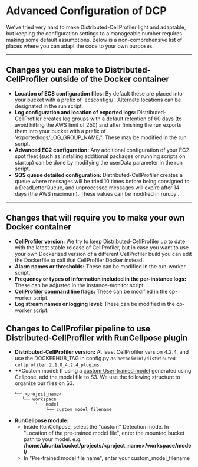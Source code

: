 # Advanced Configuration of DCP

We've tried very hard to make Distributed-CellProfiler light and adaptable, but keeping the configuration settings to a manageable number requires making some default assumptions.
Below is a non-comprehensive list of places where you can adapt the code to your own purposes.

***
## Changes you can make to Distributed-CellProfiler outside of the Docker container

* **Location of ECS configuration files:** By default these are placed into your bucket with a prefix of 'ecsconfigs/'.
Alternate locations can be designated in the run script.
* **Log configuration and location of exported logs:** Distributed-CellProfiler creates log groups with a default retention of 60 days (to avoid hitting the AWS limit of 250) and after finishing the run exports them into your bucket with a prefix of 'exportedlogs/LOG_GROUP_NAME/'.
These may be modified in the run script.
* **Advanced EC2 configuration:** Any additional configuration of your EC2 spot fleet (such as installing additional packages or running scripts on startup) can be done by modifying the userData parameter in the run script.
* **SQS queue detailed configuration:**  Distributed-CellProfiler creates a queue where messages will be tried 10 times before being consigned to a DeadLetterQueue, and unprocessed messages will expire after 14 days (the AWS maximum).
These values can be modified in run.py .

***

## Changes that will require you to make your own Docker container

* **CellProfiler version:** We try to keep Distributed-CellProfiler up to date with the latest stable release of CellProfiler, but in case you want to use your own Dockerized version of a different CellProfiler build you can edit the Dockerfile to call that CellProfiler Docker instead.
* **Alarm names or thresholds:** These can be modified in the run-worker script.  
* **Frequency or types of information included in the per-instance logs:** These can be adjusted in the instance-monitor script.
* **[CellProfiler command line flags](https://github.com/CellProfiler/CellProfiler/wiki/Adapting-CellProfiler-to-a-LIMS-environment#cmd):** These can be modified in the cp-worker script.
* **Log stream names or logging level:** These can be modified in the cp-worker script.

## Changes to CellProfiler pipeline to use Distributed-CellProfiler with RunCellpose plugin

* **Distributed-CellProfiler version:** At least CellProfiler version 4.2.4, and use the DOCKERHUB_TAG in config.py as `bethcimini/distributed-cellprofiler:2.1.0_4.2.4_plugins`.
* **Custom model: If using a [custom User-trained model](https://cellpose.readthedocs.io/en/latest/models.html) generated using Cellpose, add the model file to S3.
We use the following structure to organize our files on S3.
```
   └── <project_name>
      └── workspace
           └── model
               └── custom_model_filename
```
* **RunCellpose module:** 
    * Inside RunCellpose, select the "custom" Detection mode.
    In "Location of the pre-trained model file", enter the mounted bucket path to your model. 
    e.g. **/home/ubuntu/bucket/projects/<project_name>/workspace/model/**
    * In "Pre-trained model file name", enter your custom_model_filename
